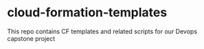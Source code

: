 # cloud-formation-templates
This repo contains CF templates and related scripts for our Devops capstone project
